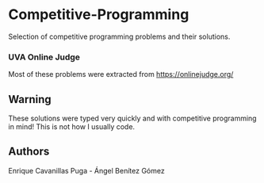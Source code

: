 # Competitive-Programming
Selection of competitive programming problems and their solutions. 

### UVA Online Judge
Most of these problems were extracted from https://onlinejudge.org/

## Warning
These solutions were typed very quickly and with competitive programming in mind! This is not how I usually code.



## Authors
Enrique Cavanillas Puga - Ángel Benítez Gómez
